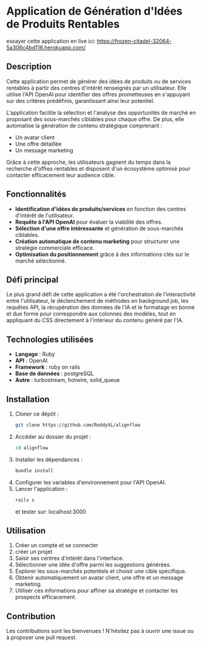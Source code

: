 # Application de Génération d'Idées de Produits Rentables

essayer cette application en live ici: https://frozen-citadel-32064-5a306c4bd116.herokuapp.com/

## Description
Cette application permet de générer des idées de produits ou de services rentables à partir des centres d'intérêt renseignés par un utilisateur. Elle utilise l'API OpenAI pour identifier des offres prometteuses en s'appuyant sur des critères prédéfinis, garantissant ainsi leur potentiel.

L'application facilite la sélection et l'analyse des opportunités de marché en proposant des sous-marchés ciblables pour chaque offre. De plus, elle automatise la génération de contenu stratégique comprenant :
- Un avatar client
- Une offre détaillée
- Un message marketing

Grâce à cette approche, les utilisateurs gagnent du temps dans la recherche d'offres rentables et disposent d'un écosystème optimisé pour contacter efficacement leur audience cible.

## Fonctionnalités
- **Identification d'idées de produits/services** en fonction des centres d'intérêt de l'utilisateur.
- **Requête à l'API OpenAI** pour évaluer la viabilité des offres.
- **Sélection d'une offre intéressante** et génération de sous-marchés ciblables.
- **Création automatique de contenu marketing** pour structurer une stratégie commerciale efficace.
- **Optimisation du positionnement** grâce à des informations clés sur le marché sélectionné.

## Défi principal
Le plus grand défi de cette application a été l'orchestration de l'interactivité entre l'utilisateur, le déclenchement de méthodes en background job, les requêtes API, la récupération des données de l'IA et le formatage en bonne et due forme pour correspondre aux colonnes des modèles, tout en appliquant du CSS directement à l'intérieur du contenu généré par l'IA.

## Technologies utilisées
- **Langage** : Ruby
- **API** : OpenAI
- **Framework** : ruby on rails
- **Base de données** : postgreSQL
- **Autre** : turbostream, hotwire, solid_queue

## Installation
1. Cloner ce dépôt :
   ```bash
   git clone https://github.com/RoddyVL/alignflow
   ```
2. Accéder au dossier du projet :
   ```bash
   cd alignflow
   ```
3. Installer les dépendances :
   ```bash
   bundle install
   ```
4. Configurer les variables d'environnement pour l'API OpenAI.
5. Lancer l'application :
   ```bash
   rails s
   ```
   et tester sur: localhost:3000

## Utilisation
1. Créer un compte et se connecter
2. créer un projet
3. Saisir ses centres d'intérêt dans l'interface.
4. Sélectionner une idée d'offre parmi les suggestions générées.
5. Explorer les sous-marchés potentiels et choisir une cible spécifique.
6. Obtenir automatiquement un avatar client, une offre et un message marketing.
7. Utiliser ces informations pour affiner sa stratégie et contacter les prospects efficacement.

## Contribution
Les contributions sont les bienvenues ! N'hésitez pas à ouvrir une issue ou à proposer une pull request.

